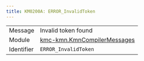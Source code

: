```yaml
---
title: KM0200A: ERROR_InvalidToken
---
```


|            |           |
|------------|---------- |
| Message    | Invalid token found |
| Module     | [kmc-kmn.KmnCompilerMessages](kmc-kmn.kmncompilermessages) |
| Identifier | `ERROR_InvalidToken` |


